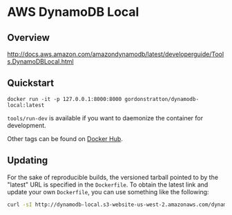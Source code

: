 # AWS DynamoDB Local

## Overview

http://docs.aws.amazon.com/amazondynamodb/latest/developerguide/Tools.DynamoDBLocal.html

## Quickstart

`docker run -it -p 127.0.0.1:8000:8000 gordonstratton/dynamodb-local:latest`

`tools/run-dev` is available if you want to daemonize the container for
development.

Other tags can be found on [Docker Hub](https://hub.docker.com/r/gordonstratton/dynamodb-local/).

## Updating

For the sake of reproducible builds, the versioned tarball pointed to by the
"latest" URL is specified in the `Dockerfile`. To obtain the latest link and
update your own `Dockerfile`, you can use something like the following:

```sh
curl -sI http://dynamodb-local.s3-website-us-west-2.amazonaws.com/dynamodb_local_latest.tar.gz | grep ^Location: | cut -c11-
```
